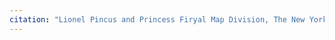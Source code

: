 ```yaml
---
citation: "Lionel Pincus and Princess Firyal Map Division, The New York Public Library. (1906 - 1913). Sheet No. 16. [Includes West New Brighton (West Brighton) and (Port Richmond).] Retrieved from https://digitalcollections.nypl.org/items/510d47e2-629b-a3d9-e040-e00a18064a99"
---
```

